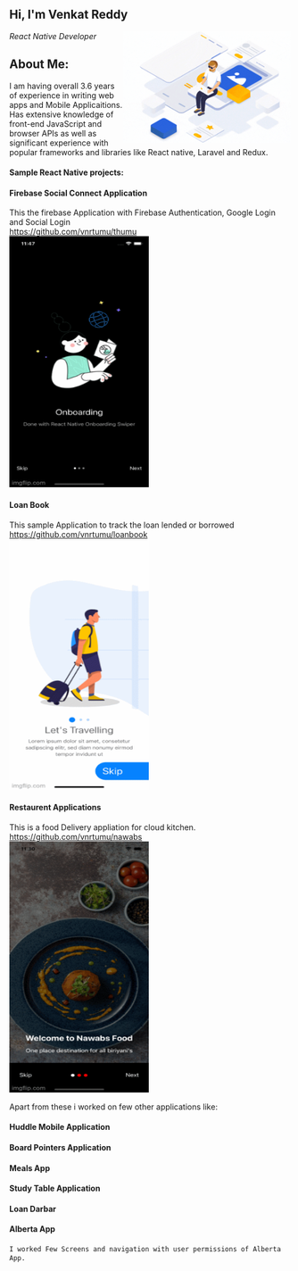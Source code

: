 <h2>Hi, I'm Venkat Reddy </h2>
<img align='right' src="./venky0.gif" width="300" />
<p><em>React Native Developer</em></p>

<h2>About Me:</h2>
<p>
I am having overall 3.6 years of experience in writing web apps and Mobile Applicaitions.  Has extensive knowledge of front-end JavaScript and browser APIs as well as significant experience with popular frameworks and libraries like React native, Laravel and Redux. 
</p>

<h4> Sample React Native projects: </h4>


#### Firebase Social Connect Application

This the firebase Application with Firebase Authentication, Google Login and Social Login
<br />
https://github.com/vnrtumu/thumu
<br />
<img src="./thumu.gif" width="250px" height= "450px" />

#### Loan Book

This sample Application to track the loan lended or borrowed
<br />
https://github.com/vnrtumu/loanbook
<br />
<img src="./loanbook.gif" width="250px" height= "450px" />

#### Restaurent Applications

This is a food Delivery appliation for cloud kitchen.
<br />
https://github.com/vnrtumu/nawabs
<br />
<img src="./nawabs.gif" width="250px" height= "450px" />

Apart from these i worked on few other applications like:

#### Huddle Mobile Application

#### Board Pointers Application

#### Meals App

#### Study Table Application

#### Loan Darbar

#### Alberta App
    I worked Few Screens and navigation with user permissions of Alberta App. 

